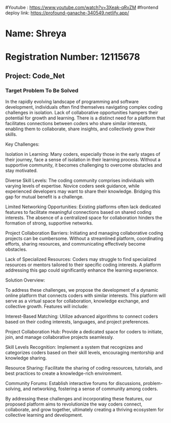 
#Youtube : https://www.youtube.com/watch?v=3Xeak-qRvZM
#frontend deploy link: https://profound-ganache-340549.netlify.app/


# Name: Shreya
# Registration Number: 12115678

## Project: Code_Net

### Target Problem To Be Solved

In the rapidly evolving landscape of programming and software development, individuals often find themselves navigating complex coding challenges in isolation. Lack of collaborative opportunities hampers their potential for growth and learning. There is a distinct need for a platform that facilitates connections between coders who share similar interests, enabling them to collaborate, share insights, and collectively grow their skills.

Key Challenges:

Isolation in Learning: Many coders, especially those in the early stages of their journey, face a sense of isolation in their learning process. Without a supportive community, it becomes challenging to overcome obstacles and stay motivated.

Diverse Skill Levels: The coding community comprises individuals with varying levels of expertise. Novice coders seek guidance, while experienced developers may want to share their knowledge. Bridging this gap for mutual benefit is a challenge.

Limited Networking Opportunities: Existing platforms often lack dedicated features to facilitate meaningful connections based on shared coding interests. The absence of a centralized space for collaboration hinders the formation of strong, supportive networks.

Project Collaboration Barriers: Initiating and managing collaborative coding projects can be cumbersome. Without a streamlined platform, coordinating efforts, sharing resources, and communicating effectively become obstacles.

Lack of Specialized Resources: Coders may struggle to find specialized resources or mentors tailored to their specific coding interests. A platform addressing this gap could significantly enhance the learning experience.

Solution Overview:

To address these challenges, we propose the development of a dynamic online platform that connects coders with similar interests. This platform will serve as a virtual space for collaboration, knowledge exchange, and collective growth. Features will include:

Interest-Based Matching: Utilize advanced algorithms to connect coders based on their coding interests, languages, and project preferences.

Project Collaboration Hub: Provide a dedicated space for coders to initiate, join, and manage collaborative projects seamlessly.

Skill Levels Recognition: Implement a system that recognizes and categorizes coders based on their skill levels, encouraging mentorship and knowledge sharing.

Resource Sharing: Facilitate the sharing of coding resources, tutorials, and best practices to create a knowledge-rich environment.

Community Forums: Establish interactive forums for discussions, problem-solving, and networking, fostering a sense of community among coders.

By addressing these challenges and incorporating these features, our proposed platform aims to revolutionize the way coders connect, collaborate, and grow together, ultimately creating a thriving ecosystem for collective learning and development.

